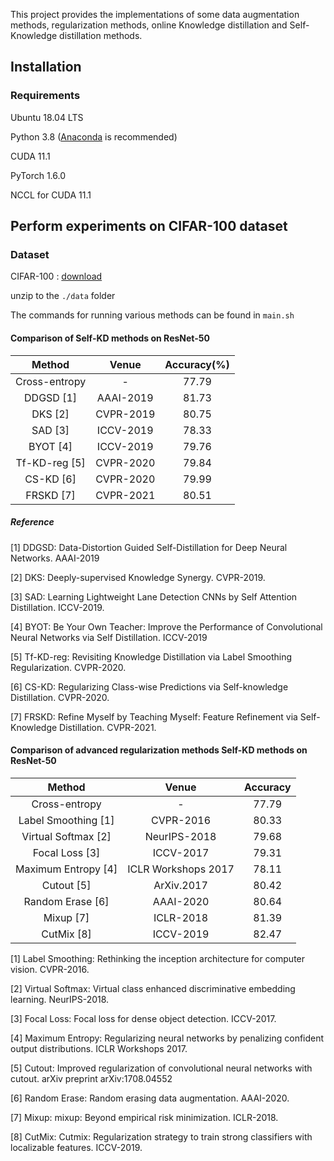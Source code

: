 This project provides the implementations of some data augmentation methods, regularization methods, online Knowledge distillation and Self-Knowledge distillation methods.

## Installation

### Requirements

Ubuntu 18.04 LTS

Python 3.8 ([Anaconda](https://www.anaconda.com/) is recommended)

CUDA 11.1

PyTorch 1.6.0

NCCL for CUDA 11.1

## Perform experiments on CIFAR-100 dataset
### Dataset
CIFAR-100 : [download](http://www.cs.toronto.edu/~kriz/cifar-100-python.tar.gz)

unzip to the `./data` folder

The commands for running various methods can be found in `main.sh` 

#### Comparison of Self-KD methods on ResNet-50
| Method | Venue | Accuracy(%) |
|:---------------:|:-----------------:|:-----------------:|
| Cross-entropy | - | 77.79 |
| DDGSD [1] |  AAAI-2019 | 81.73 |
| DKS [2]|  CVPR-2019 | 80.75 |
| SAD [3] |  ICCV-2019 | 78.33 |
| BYOT [4] |  ICCV-2019 | 79.76 |
| Tf-KD-reg [5] | CVPR-2020 | 79.84 | 
| CS-KD [6]|  CVPR-2020 | 79.99 |
|  FRSKD [7]|  CVPR-2021 |  80.51  |

##### Reference
[1] DDGSD: Data-Distortion Guided Self-Distillation for Deep Neural Networks. AAAI-2019

[2] DKS: Deeply-supervised Knowledge Synergy. CVPR-2019.

[3] SAD: Learning Lightweight Lane Detection CNNs by Self Attention Distillation. ICCV-2019.

[4] BYOT: Be Your Own Teacher: Improve the Performance of Convolutional Neural Networks via Self Distillation. ICCV-2019

[5] Tf-KD-reg: Revisiting Knowledge Distillation via Label Smoothing Regularization. CVPR-2020.

[6] CS-KD: Regularizing Class-wise Predictions via Self-knowledge Distillation. CVPR-2020.

[7] FRSKD: Refine Myself by Teaching Myself: Feature Refinement via Self-Knowledge Distillation. CVPR-2021.

#### Comparison of advanced regularization methods Self-KD methods on ResNet-50

| Method | Venue | Accuracy |
|:---------------:|:-----------------:|:-----------------:|
| Cross-entropy | - | 77.79 | 
| Label Smoothing [1] | CVPR-2016 | 80.33 | 
| Virtual Softmax [2] | NeurIPS-2018 | 79.68 | 
| Focal Loss [3]| ICCV-2017 | 79.31 | 
| Maximum Entropy [4] | ICLR Workshops 2017 | 78.11 | 
| Cutout [5]| ArXiv.2017 | 80.42 |
| Random Erase [6]| AAAI-2020 | 80.64 |
| Mixup [7]| ICLR-2018 | 81.39 |
| CutMix [8]| ICCV-2019 | 82.47 |

[1] Label Smoothing: Rethinking the inception architecture for computer vision. CVPR-2016.

[2] Virtual Softmax:  Virtual class enhanced discriminative embedding learning. NeurIPS-2018.

[3] Focal Loss: Focal loss for dense object detection. ICCV-2017. 

[4] Maximum Entropy: Regularizing neural networks by penalizing confident output distributions. ICLR Workshops 2017.

[5] Cutout: Improved regularization of convolutional neural networks with cutout. arXiv preprint arXiv:1708.04552

[6] Random Erase: Random erasing data augmentation. AAAI-2020.

[7] Mixup: mixup: Beyond empirical risk minimization. ICLR-2018.

[8] CutMix: Cutmix: Regularization strategy to train strong classifiers with localizable features. ICCV-2019.


